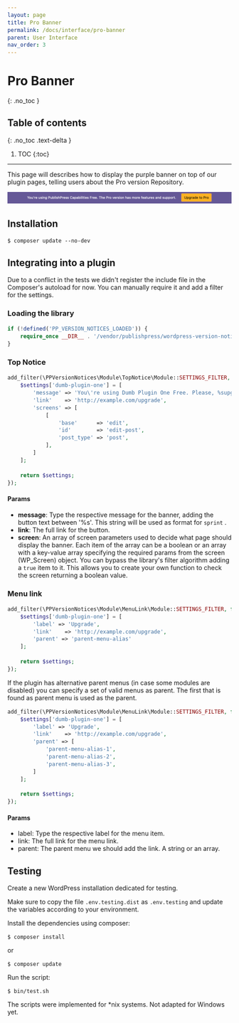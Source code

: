 ```yaml
---
layout: page
title: Pro Banner
permalink: /docs/interface/pro-banner
parent: User Interface
nav_order: 3
---
```


# Pro Banner
{: .no_toc }

## Table of contents
{: .no_toc .text-delta }

1. TOC
{:toc}

---
This page will describes how to display the purple banner on top of our plugin pages, telling users about the Pro version
Repository.

![Pro Banner](/assets/img/interface/pro-banner.png)

## Installation

```
$ composer update --no-dev
```

## Integrating into a plugin

Due to a conflict in the tests we didn't register the include file in the Composer's autoload for now. You can manually require it and add a filter for the settings.

### Loading the library

```php
if (!defined('PP_VERSION_NOTICES_LOADED')) {
    require_once __DIR__ . '/vendor/publishpress/wordpress-version-notices/includes.php';
}
```

### Top Notice

```php
add_filter(\PPVersionNotices\Module\TopNotice\Module::SETTINGS_FILTER, function ($settings) {
    $settings['dumb-plugin-one'] = [
        'message' => 'You\'re using Dumb Plugin One Free. Please, %supgrade to pro%s.',
        'link'    => 'http://example.com/upgrade',
        'screens' => [
            [
                'base'      => 'edit',
                'id'        => 'edit-post',
                'post_type' => 'post',
            ],
        ]
    ];

    return $settings;
});
```

#### Params

* **message**: Type the respective message for the banner, adding the button text between '%s'. This string will be used as format for `sprint` .
* **link**: The full link for the button.
* **screen**: An array of screen parameters used to decide what page should display the banner. Each item of the array can be a boolean or an array with a key-value array specifying the required params from the screen (WP_Screen) object. You can bypass the library's filter algorithm adding a `true` item to it. This allows you to create your own function to check the screen returning a boolean value.

### Menu link

```php
add_filter(\PPVersionNotices\Module\MenuLink\Module::SETTINGS_FILTER, function ($settings) {
    $settings['dumb-plugin-one'] = [
        'label' => 'Upgrade',
        'link'    => 'http://example.com/upgrade',
        'parent' => 'parent-menu-alias'
    ];

    return $settings;
});
```

If the plugin has alternative parent menus (in case some modules are disabled) you can specify a set of valid menus as parent. The first that is found as parent menu is used as the parent.

```php
add_filter(\PPVersionNotices\Module\MenuLink\Module::SETTINGS_FILTER, function ($settings) {
    $settings['dumb-plugin-one'] = [
        'label' => 'Upgrade',
        'link'    => 'http://example.com/upgrade',
        'parent' => [
            'parent-menu-alias-1',
            'parent-menu-alias-2',
            'parent-menu-alias-3',
        ]
    ];

    return $settings;
});
```

#### Params

* label: Type the respective label for the menu item.
* link: The full link for the menu link.
* parent: The parent menu we should add the link. A string or an array.

## Testing

Create a new WordPress installation dedicated for testing.

Make sure to copy the file `.env.testing.dist` as `.env.testing` and update the variables according to your environment.

Install the dependencies using composer:

```
$ composer install
```

or

```
$ composer update
```

Run the script:

```
$ bin/test.sh
```

The scripts were implemented for *nix systems. Not adapted for Windows yet.
